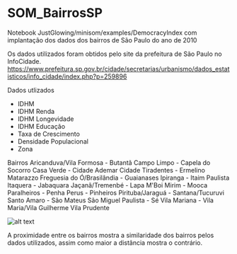 # SOM_BairrosSP
Notebook JustGlowing/minisom/examples/DemocracyIndex com implantação dos dados dos bairros de São Paulo do ano de 2010

Os dados utilizados foram obtidos pelo site da prefeitura de São Paulo no InfoCidade.
https://www.prefeitura.sp.gov.br/cidade/secretarias/urbanismo/dados_estatisticos/info_cidade/index.php?p=259896

Dados utlizados
- IDHM 
- IDHM Renda
- IDHM Longevidade
- IDHM Educação
- Taxa de Crescimento
- Densidade Populacional
- Zona

Bairros
Aricanduva/Vila Formosa          - Butantã
Campo Limpo                      - Capela do Socorro
Casa Verde                       - Cidade Ademar
Cidade Tiradentes                - Ermelino Matarazzo
Freguesia do Ó/Brasilândia       - Guaianases
Ipiranga                         - Itaim Paulista
Itaquera                         - Jabaquara
Jaçanã/Tremenbé                  - Lapa
M'Boi Mirim                      - Mooca
Paralheiros                      - Penha
Perus                            - Pinheiros
Pirituba/Jaraguá                 - Santana/Tucuruvi
Santo Amaro                      - São Mateus
São Miguel Paulista              - Sé
Vila Mariana                     - Vila Maria/Vila Guilherme
Vila Prudente

![alt text](https://github.com/kennynakamura/SOM_BairrosSP/blob/master/SOM_BairroSP.png?raw=true)

A proximidade entre os bairros mostra a similaridade dos bairros pelos dados utilizados, assim como maior a distância mostra o contrário. 


